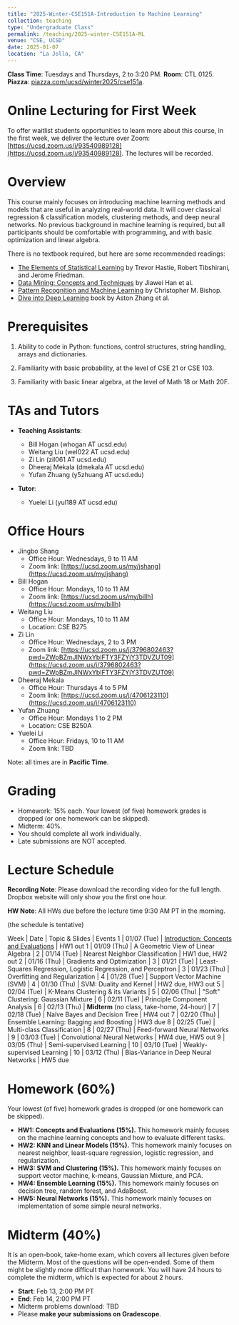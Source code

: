 ```yaml
---
title: "2025-Winter-CSE151A-Introduction to Machine Learning"
collection: teaching
type: "Undergraduate Class"
permalink: /teaching/2025-winter-CSE151A-ML
venue: "CSE, UCSD"
date: 2025-01-07
location: "La Jolla, CA"
---
```


**Class Time**: Tuesdays and Thursdays, 2 to 3:20 PM.  **Room**: CTL 0125.  **Piazza**: [piazza.com/ucsd/winter2025/cse151a](https://piazza.com/ucsd/winter2025/cse151a).


Online Lecturing for First Week
======

To offer waitlist students opportunities to learn more about this course, in the first week, we deliver the lecture over Zoom: [https://ucsd.zoom.us/j/93540989128](https://ucsd.zoom.us/j/93540989128). The lectures will be recorded. 


Overview
======

This course mainly focuses on introducing machine learning methods and models that are useful in analyzing real-world data. It will cover classical regression & classification models, clustering methods, and deep neural networks. No previous background in machine learning is required, but all participants should be comfortable with programming, and with basic optimization and linear algebra. 

There is no textbook required, but here are some recommended readings:
- [The Elements of Statistical Learning](https://web.stanford.edu/~hastie/ElemStatLearn/printings/ESLII_print12.pdf) by Trevor Hastie, ‎Robert Tibshirani, and Jerome Friedman.
- [Data Mining: Concepts and Techniques](https://books.google.com/books/about/Data_Mining_Concepts_and_Techniques.html?id=pQws07tdpjoC&source=kp_book_description) by Jiawei Han et al.
- [Pattern Recognition and Machine Learning](https://books.google.com/books/about/Pattern_Recognition_and_Machine_Learning.html?id=HL4HrgEACAAJ&source=kp_book_description) by Christopher M. Bishop.
- [Dive into Deep Learning](https://d2l.ai/) book by Aston Zhang et al.

Prerequisites
======

1. Ability to code in Python: functions, control structures, string handling, arrays and dictionaries.

2. Familiarity with basic probability, at the level of CSE 21 or CSE 103.

3. Familiarity with basic linear algebra, at the level of Math 18 or Math 20F.

TAs and Tutors
======

- **Teaching Assistants**:
    - Bill Hogan (whogan AT ucsd.edu)
    - Weitang Liu (wel022 AT ucsd.edu)
    - Zi Lin (zil061 AT ucsd.edu)
    - Dheeraj Mekala (dmekala AT ucsd.edu)
    - Yufan Zhuang (y5zhuang AT ucsd.edu)

- **Tutor**:
    - Yuelei Li (yul189 AT ucsd.edu)


Office Hours
======

- Jingbo Shang
    - Office Hour: Wednesdays, 9 to 11 AM
    - Zoom link: [https://ucsd.zoom.us/my/jshang](https://ucsd.zoom.us/my/jshang)
- Bill Hogan 
    - Office Hour: Mondays, 10 to 11 AM
    - Zoom link: [https://ucsd.zoom.us/my/billh](https://ucsd.zoom.us/my/billh)
- Weitang Liu
    - Office Hour: Mondays, 10 to 11 AM
    - Location: CSE B275
- Zi Lin
    - Office Hour: Wednesdays, 2 to 3 PM
    - Zoom link: [https://ucsd.zoom.us/j/3796802463?pwd=ZWpBZmJINWxYblFTY3FZYjY3TDVZUT09](https://ucsd.zoom.us/j/3796802463?pwd=ZWpBZmJINWxYblFTY3FZYjY3TDVZUT09)
- Dheeraj Mekala
    - Office Hour: Thursdays 4 to 5 PM
    - Zoom link: [https://ucsd.zoom.us/j/4706123110](https://ucsd.zoom.us/j/4706123110)
- Yufan Zhuang
    - Office Hour: Mondays 1 to 2 PM
    - Location: CSE B250A
- Yuelei Li
    - Office Hour: Fridays, 10 to 11 AM
    - Zoom link: TBD


Note: all times are in **Pacific Time**.

Grading
======

- Homework: 15% each. Your lowest (of five) homework grades is dropped (or one homework can be skipped).
- Midterm: 40%.
- You should complete all work individually.
- Late submissions are NOT accepted.

Lecture Schedule
======

**Recording Note**: Please download the recording video for the full length. Dropbox website will only show you the first one hour.

**HW Note**: All HWs due before the lecture time 9:30 AM PT in the morning. 

(the schedule is tentative)

Week | Date        | Topic & Slides                                                  | Events
1    | 01/07 (Tue) | [Introduction: Concepts and Evaluations](https://www.dropbox.com/scl/fo/n6d0uvq3zzvk27ivj7snf/AIG3DxxyAUWzhttAMSYwud4?rlkey=eumly1pfs2xshdqupiatx0ok3&dl=0) | HW1 out
1    | 01/09 (Thu) | A Geometric View of Linear Algebra |
2    | 01/14 (Tue) | Nearest Neighbor Classification | HW1 due, HW2 out
2    | 01/16 (Thu) | Gradients and Optimization |
3    | 01/21 (Tue) | Least-Squares Regression, Logistic Regression, and Perceptron |
3    | 01/23 (Thu) | Overfitting and Regularization | 
4    | 01/28 (Tue) | Support Vector Machine (SVM) | 
4    | 01/30 (Thu) | SVM: Duality and Kernel | HW2 due, HW3 out
5    | 02/04 (Tue) | K-Means Clustering & its Variants |
5    | 02/06 (Thu) | "Soft" Clustering: Gaussian Mixture |
6    | 02/11 (Tue) | Principle Component Analysis |
6    | 02/13 (Thu) | **Midterm** (no class, take-home, 24-hour) |
7    | 02/18 (Tue) | Naive Bayes and Decision Tree | HW4 out
7    | 02/20 (Thu) | Ensemble Learning: Bagging and Boosting | HW3 due
8    | 02/25 (Tue) | Multi-class Classification |
8    | 02/27 (Thu) | Feed-forward Neural Networks |
9    | 03/03 (Tue) | Convolutional Neural Networks | HW4 due, HW5 out
9    | 03/05 (Thu) | Semi-supervised Learning | 
10   | 03/10 (Tue) | Weakly-supervised Learning |
10   | 03/12 (Thu) | Bias-Variance in Deep Neural Networks | HW5 due


Homework (60%)
======

Your lowest (of five) homework grades is dropped (or one homework can be skipped).

- **HW1: Concepts and Evaluations (15%).** This homework mainly focuses on the machine learning concepts and how to evaluate different tasks.
- **HW2: KNN and Linear Models (15%).** This homework mainly focuses on nearest neighbor, least-square regression, logistic regression, and regularization.
- **HW3: SVM and Clustering (15%).** This homework mainly focuses on support vector machine, k-means, Gaussian Mixture, and PCA.
- **HW4: Ensemble Learning (15%).** This homework mainly focuses on decision tree, random forest, and AdaBoost.
- **HW5: Neural Networks (15%).** This homework mainly focuses on implementation of some simple neural networks.

Midterm (40%)
======

It is an open-book, take-home exam, which covers all lectures given before the Midterm. Most of the questions will be open-ended. Some of them might be slightly more difficult than homework. You will have 24 hours to complete the midterm, which is expected for about 2 hours.

- **Start**: Feb 13, 2:00 PM PT
- **End**: Feb 14, 2:00 PM PT
- Midterm problems download: TBD
- Please **make your submissions on Gradescope**.
